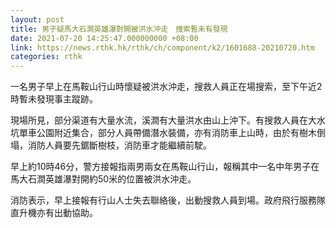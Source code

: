 ```yaml
---
layout: post
title: 男子疑馬大石澗英雄瀑對開被洪水沖走　搜索暫未有發現
date: 2021-07-20 14:25:47.000000000 +08:00
link: https://news.rthk.hk/rthk/ch/component/k2/1601688-20210720.htm
categories: rthk
---
```


一名男子早上在馬鞍山行山時懷疑被洪水沖走，搜救人員正在場搜索，至下午近2時暫未發現事主蹤跡。

現場所見，部分渠道有大量水流，溪澗有大量洪水由山上沖下。有搜救人員在大水坑單車公園附近集合，部分人員帶備潛水裝備，亦有消防車上山時，由於有樹木倒塌，消防人員要先鋸斷樹枝，消防車才能繼續前駛。

早上約10時46分，警方接報指兩男兩女在馬鞍山行山，報稱其中一名中年男子在馬大石澗英雄瀑對開約50米的位置被洪水沖走。

消防表示，早上接報有行山人士失去聯絡後，出動搜救人員到場。政府飛行服務隊直升機亦有出動協助。
